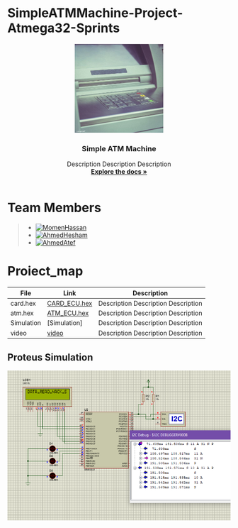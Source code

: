 # SimpleATMMachine-Project-Atmega32-Sprints 
<div align="center">
  <a href="https://github.com/TheGreatEtsh/SimpleATMMachine-Project-Atmega32-Sprints">
    <img src="logo2.jpg" alt="Logo" width="200" height="200">
  </a>
<h3 align="center">Simple ATM Machine</h3>
  <p align="center">
   Description Description Description
    <br />
    <a href="https://github.com/TheGreatEtsh/SimpleATMMachine-Project-Atmega32-Sprints/tree/main/Documents"><strong>Explore the docs »</strong></a>
    <br />
    <br />
  </p>
  </div>
  
# Team Members
>  - [![MomenHassan](https://img.shields.io/static/v1?label=&message=MomenHassan&color=000605&logo=github&logoColor=FFFFFF&labelColor=000605)](https://github.com/ahmedatef1496)
>  - [![AhmedHesham](https://img.shields.io/static/v1?label=&message=AhmedHesham&color=000605&logo=github&logoColor=FFFFFF&labelColor=000605)](https://github.com/ahmedatef1496)
>  - [![AhmedAtef  ](https://img.shields.io/static/v1?label=&message=AhmedAtef&color=000605&logo=github&logoColor=FFFFFF&labelColor=000605)](https://github.com/ahmedatef1496)
   
 # Proiect_map
 | File                  | Link                                         | Description                                     |
| --------------------- | -------------------------------------------- | ----------------------------------------------- |
| card.hex              | [CARD_ECU.hex](ProteusDesign/CARD.hex)                              | Description Description Description             |
| atm.hex               | [ATM_ECU.hex](ProteusDesign/ATM.hex)                              | Description Description Description             |
| Simulation            | [Simulation]                                 | Description Description Description             |
| video                 |[video](https://drive.google.com/file/d/1yPFWNEK8L4eZLI80DzdInBjXKycOUTue/view)                                     | Description Description Description             |










## Proteus Simulation
![Proteus Simulation](I2C.PNG)
